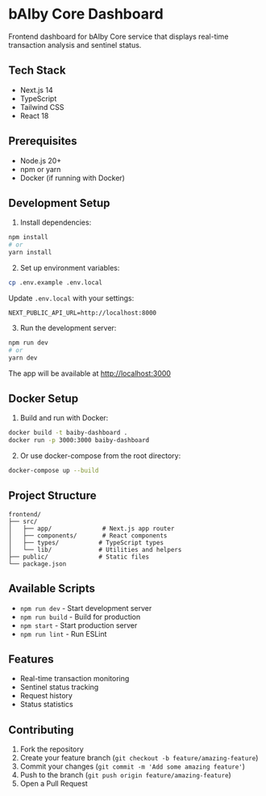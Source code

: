 # bAIby Core Dashboard

Frontend dashboard for bAIby Core service that displays real-time transaction analysis and sentinel status.

## Tech Stack

- Next.js 14
- TypeScript
- Tailwind CSS
- React 18

## Prerequisites

- Node.js 20+
- npm or yarn
- Docker (if running with Docker)

## Development Setup

1. Install dependencies:
```bash
npm install
# or
yarn install
```

2. Set up environment variables:
```bash
cp .env.example .env.local
```

Update `.env.local` with your settings:
```env
NEXT_PUBLIC_API_URL=http://localhost:8000
```

3. Run the development server:
```bash
npm run dev
# or
yarn dev
```

The app will be available at [http://localhost:3000](http://localhost:3000)

## Docker Setup

1. Build and run with Docker:
```bash
docker build -t baiby-dashboard .
docker run -p 3000:3000 baiby-dashboard
```

2. Or use docker-compose from the root directory:
```bash
docker-compose up --build
```

## Project Structure

```
frontend/
├── src/
│   ├── app/              # Next.js app router
│   ├── components/       # React components
│   ├── types/           # TypeScript types
│   └── lib/             # Utilities and helpers
├── public/              # Static files
└── package.json
```

## Available Scripts

- `npm run dev` - Start development server
- `npm run build` - Build for production
- `npm start` - Start production server
- `npm run lint` - Run ESLint

## Features

- Real-time transaction monitoring
- Sentinel status tracking
- Request history
- Status statistics

## Contributing

1. Fork the repository
2. Create your feature branch (`git checkout -b feature/amazing-feature`)
3. Commit your changes (`git commit -m 'Add some amazing feature'`)
4. Push to the branch (`git push origin feature/amazing-feature`)
5. Open a Pull Request 